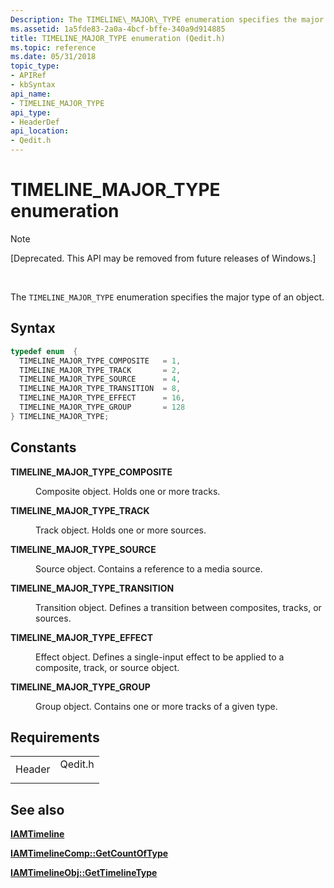 ```yaml
---
Description: The TIMELINE\_MAJOR\_TYPE enumeration specifies the major type of an object.
ms.assetid: 1a5fde83-2a0a-4bcf-bffe-340a9d914885
title: TIMELINE_MAJOR_TYPE enumeration (Qedit.h)
ms.topic: reference
ms.date: 05/31/2018
topic_type: 
- APIRef
- kbSyntax
api_name: 
- TIMELINE_MAJOR_TYPE
api_type: 
- HeaderDef
api_location: 
- Qedit.h
---
```


# TIMELINE\_MAJOR\_TYPE enumeration

> [!Note]  
> \[Deprecated. This API may be removed from future releases of Windows.\]

 

The `TIMELINE_MAJOR_TYPE` enumeration specifies the major type of an object.

## Syntax


```C++
typedef enum  { 
  TIMELINE_MAJOR_TYPE_COMPOSITE   = 1,
  TIMELINE_MAJOR_TYPE_TRACK       = 2,
  TIMELINE_MAJOR_TYPE_SOURCE      = 4,
  TIMELINE_MAJOR_TYPE_TRANSITION  = 8,
  TIMELINE_MAJOR_TYPE_EFFECT      = 16,
  TIMELINE_MAJOR_TYPE_GROUP       = 128
} TIMELINE_MAJOR_TYPE;
```



## Constants

<dl> <dt>

<span id="TIMELINE_MAJOR_TYPE_COMPOSITE"></span><span id="timeline_major_type_composite"></span>**TIMELINE\_MAJOR\_TYPE\_COMPOSITE**
</dt> <dd>

Composite object. Holds one or more tracks.

</dd> <dt>

<span id="TIMELINE_MAJOR_TYPE_TRACK"></span><span id="timeline_major_type_track"></span>**TIMELINE\_MAJOR\_TYPE\_TRACK**
</dt> <dd>

Track object. Holds one or more sources.

</dd> <dt>

<span id="TIMELINE_MAJOR_TYPE_SOURCE"></span><span id="timeline_major_type_source"></span>**TIMELINE\_MAJOR\_TYPE\_SOURCE**
</dt> <dd>

Source object. Contains a reference to a media source.

</dd> <dt>

<span id="TIMELINE_MAJOR_TYPE_TRANSITION"></span><span id="timeline_major_type_transition"></span>**TIMELINE\_MAJOR\_TYPE\_TRANSITION**
</dt> <dd>

Transition object. Defines a transition between composites, tracks, or sources.

</dd> <dt>

<span id="TIMELINE_MAJOR_TYPE_EFFECT"></span><span id="timeline_major_type_effect"></span>**TIMELINE\_MAJOR\_TYPE\_EFFECT**
</dt> <dd>

Effect object. Defines a single-input effect to be applied to a composite, track, or source object.

</dd> <dt>

<span id="TIMELINE_MAJOR_TYPE_GROUP"></span><span id="timeline_major_type_group"></span>**TIMELINE\_MAJOR\_TYPE\_GROUP**
</dt> <dd>

Group object. Contains one or more tracks of a given type.

</dd> </dl>

## Requirements



|                   |                                                                                    |
|-------------------|------------------------------------------------------------------------------------|
| Header<br/> | <dl> <dt>Qedit.h</dt> </dl> |



## See also

<dl> <dt>

[**IAMTimeline**](iamtimeline.md)
</dt> <dt>

[**IAMTimelineComp::GetCountOfType**](iamtimelinecomp-getcountoftype.md)
</dt> <dt>

[**IAMTimelineObj::GetTimelineType**](iamtimelineobj-gettimelinetype.md)
</dt> </dl>

 

 




